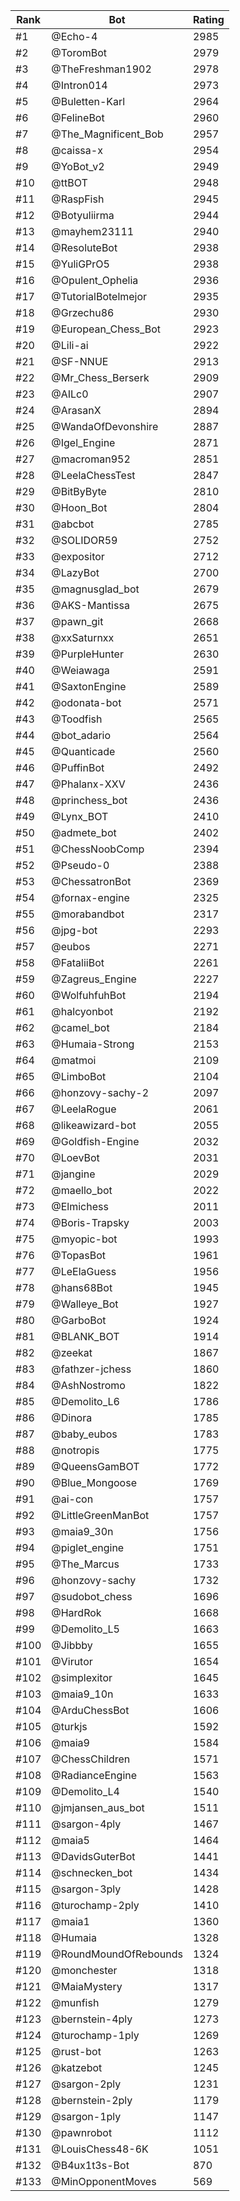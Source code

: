 Rank|Bot|Rating
---|---|---
#1|@Echo-4|2985
#2|@ToromBot|2979
#3|@TheFreshman1902|2978
#4|@Intron014|2973
#5|@Buletten-Karl|2964
#6|@FelineBot|2960
#7|@The_Magnificent_Bob|2957
#8|@caissa-x|2954
#9|@YoBot_v2|2949
#10|@ttBOT|2948
#11|@RaspFish|2945
#12|@Botyuliirma|2944
#13|@mayhem23111|2940
#14|@ResoluteBot|2938
#15|@YuliGPrO5|2938
#16|@Opulent_Ophelia|2936
#17|@TutorialBotelmejor|2935
#18|@Grzechu86|2930
#19|@European_Chess_Bot|2923
#20|@Lili-ai|2922
#21|@SF-NNUE|2913
#22|@Mr_Chess_Berserk|2909
#23|@AILc0|2907
#24|@ArasanX|2894
#25|@WandaOfDevonshire|2887
#26|@Igel_Engine|2871
#27|@macroman952|2851
#28|@LeelaChessTest|2847
#29|@BitByByte|2810
#30|@Hoon_Bot|2804
#31|@abcbot|2785
#32|@SOLIDOR59|2752
#33|@expositor|2712
#34|@LazyBot|2700
#35|@magnusglad_bot|2679
#36|@AKS-Mantissa|2675
#37|@pawn_git|2668
#38|@xxSaturnxx|2651
#39|@PurpleHunter|2630
#40|@Weiawaga|2591
#41|@SaxtonEngine|2589
#42|@odonata-bot|2571
#43|@Toodfish|2565
#44|@bot_adario|2564
#45|@Quanticade|2560
#46|@PuffinBot|2492
#47|@Phalanx-XXV|2436
#48|@princhess_bot|2436
#49|@Lynx_BOT|2410
#50|@admete_bot|2402
#51|@ChessNoobComp|2394
#52|@Pseudo-0|2388
#53|@ChessatronBot|2369
#54|@fornax-engine|2325
#55|@morabandbot|2317
#56|@jpg-bot|2293
#57|@eubos|2271
#58|@FataliiBot|2261
#59|@Zagreus_Engine|2227
#60|@WolfuhfuhBot|2194
#61|@halcyonbot|2192
#62|@camel_bot|2184
#63|@Humaia-Strong|2153
#64|@matmoi|2109
#65|@LimboBot|2104
#66|@honzovy-sachy-2|2097
#67|@LeelaRogue|2061
#68|@likeawizard-bot|2055
#69|@Goldfish-Engine|2032
#70|@LoevBot|2031
#71|@jangine|2029
#72|@maello_bot|2022
#73|@Elmichess|2011
#74|@Boris-Trapsky|2003
#75|@myopic-bot|1993
#76|@TopasBot|1961
#77|@LeElaGuess|1956
#78|@hans68Bot|1945
#79|@Walleye_Bot|1927
#80|@GarboBot|1924
#81|@BLANK_BOT|1914
#82|@zeekat|1867
#83|@fathzer-jchess|1860
#84|@AshNostromo|1822
#85|@Demolito_L6|1786
#86|@Dinora|1785
#87|@baby_eubos|1783
#88|@notropis|1775
#89|@QueensGamBOT|1772
#90|@Blue_Mongoose|1769
#91|@ai-con|1757
#92|@LittleGreenManBot|1757
#93|@maia9_30n|1756
#94|@piglet_engine|1751
#95|@The_Marcus|1733
#96|@honzovy-sachy|1732
#97|@sudobot_chess|1696
#98|@HardRok|1668
#99|@Demolito_L5|1663
#100|@Jibbby|1655
#101|@Virutor|1654
#102|@simplexitor|1645
#103|@maia9_10n|1633
#104|@ArduChessBot|1606
#105|@turkjs|1592
#106|@maia9|1584
#107|@ChessChildren|1571
#108|@RadianceEngine|1563
#109|@Demolito_L4|1540
#110|@jmjansen_aus_bot|1511
#111|@sargon-4ply|1467
#112|@maia5|1464
#113|@DavidsGuterBot|1441
#114|@schnecken_bot|1434
#115|@sargon-3ply|1428
#116|@turochamp-2ply|1410
#117|@maia1|1360
#118|@Humaia|1328
#119|@RoundMoundOfRebounds|1324
#120|@monchester|1318
#121|@MaiaMystery|1317
#122|@munfish|1279
#123|@bernstein-4ply|1273
#124|@turochamp-1ply|1269
#125|@rust-bot|1263
#126|@katzebot|1245
#127|@sargon-2ply|1231
#128|@bernstein-2ply|1179
#129|@sargon-1ply|1147
#130|@pawnrobot|1112
#131|@LouisChess48-6K|1051
#132|@B4ux1t3s-Bot|870
#133|@MinOpponentMoves|569
